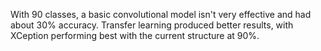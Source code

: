 With 90 classes, a basic convolutional model isn't very effective and had about 30% accuracy. Transfer learning produced better results, with XCeption performing best with the current structure at 90%. 
